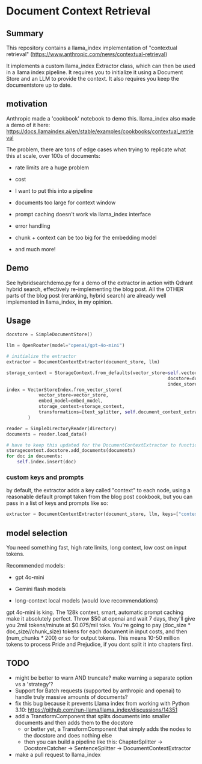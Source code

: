 # Document Context Retrieval

## Summary

This repository contains a llama_index implementation of "contextual retrieval" (https://www.anthropic.com/news/contextual-retrieval)

It implements a custom llama_index Extractor class, which can then be used in a llama index pipeline. It requires you to initialize it using a Document Store and an LLM to provide the context. It also requires you keep the documentstore up to date. 

## motivation

Anthropic made a 'cookbook' notebook to demo this. llama_index also made a demo of it here: https://docs.llamaindex.ai/en/stable/examples/cookbooks/contextual_retrieval

The problem, there are tons of edge cases when trying to replicate what this at scale, over 100s of documents: 

- rate limits are a huge problem

- cost

- I want to put this into a pipeline

- documents too large for context window

- prompt caching doesn't work via llama_index interface

- error handling

- chunk + context can be too big for the embedding model

- and much more!

## Demo

See hybridsearchdemo.py for a demo of the extractor in action with Qdrant hybrid search, effectively re-implementing the blog post. All the OTHER parts of the blog post (reranking, hybrid search) are already well implemented in llama_index, in my opinion.

## Usage

```python
docstore = SimpleDocumentStore()

llm = OpenRouter(model="openai/gpt-4o-mini")

# initialize the extractor
extractor = DocumentContextExtractor(document_store, llm)

storage_context = StorageContext.from_defaults(vector_store=self.vector_store,
                                                            docstore=docstore,
                                                            index_store=index_store)
index = VectorStoreIndex.from_vector_store(
            vector_store=vector_store,
            embed_model=embed_model,
            storage_context=storage_context,
            transformations=[text_splitter, self.document_context_extractor]
        )

reader = SimpleDirectoryReader(directory)
documents = reader.load_data()

# have to keep this updated for the DocumentContextExtractor to function.
storagecontext.docstore.add_documents(documents)
for doc in documents:
    self.index.insert(doc)
```

### custom keys and prompts

by default, the extractor adds a key called "context" to each node, using a reasonable default prompt taken from the blog post cookbook, but you can pass in a list of keys and prompts like so:

```python
extractor = DocumentContextExtractor(document_store, llm, keys=["context", "title"], prompts=["Give the document context", "Provide a chunk title"])
```

## model selection

You need something fast, high rate limits, long context, low cost on input tokens.

Recommended models:

- gpt 4o-mini

- Gemini flash models

- long-context local models (would love recommendations)

gpt 4o-mini is king. The 128k context, smart, automatic prompt caching make it absolutely perfect. Throw $50 at openai and wait 7 days, they'll give you 2mil tokens/minute at $0.075/mil toks.
You're going to pay (doc_size * doc_size//chunk_size) tokens for each document in input costs, and then (num_chunks * 200) or so for output tokens.
This means 10-50 million tokens to process Pride and Prejudice, if you dont split it into chapters first.


## TODO
- might be better to warn AND truncate? make warning a separate option vs a 'strategy'?
- Support for Batch requests (supported by anthropic and openai) to handle truly massive amounts of documents?
- fix this bug because it prevents Llama index from working with Python 3.10: https://github.com/run-llama/llama_index/discussions/14351
- add a TransformComponent that splits documents into smaller documents and then adds them to the docstore
    - or better yet, a TransformComponent that simply adds the nodes to the docstore and does nothing else
    - then you can build a pipeline like this: ChapterSplitter -> DocstoreCatcher -> SentenceSplitter -> DocumentContextExtractor
- make a pull request to llama_index    